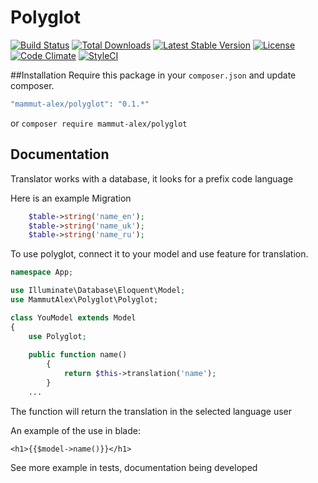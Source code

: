 # Polyglot
[![Build Status](https://travis-ci.org/MammutAlex/polyglot.svg?branch=master)](https://travis-ci.org/MammutAlex/polyglot)
[![Total Downloads](https://poser.pugx.org/mammut-alex/polyglot/downloads)](https://packagist.org/packages/mammut-alex/polyglot)
[![Latest Stable Version](https://poser.pugx.org/mammut-alex/polyglot/v/stable)](https://packagist.org/packages/mammut-alex/polyglot)
[![License](https://poser.pugx.org/mammut-alex/polyglot/license)](https://packagist.org/packages/mammut-alex/polyglot)
[![Code Climate](https://lima.codeclimate.com/github/MammutAlex/polyglot/badges/gpa.svg)](https://lima.codeclimate.com/github/MammutAlex/polyglot)
[![StyleCI](https://styleci.io/repos/81186920/shield?branch=master)](https://styleci.io/repos/81186920)

##Installation
Require this package in your `composer.json` and update composer.

```php
"mammut-alex/polyglot": "0.1.*"
```

or `composer require mammut-alex/polyglot`
## Documentation
Translator works with a database, it looks for a prefix code language

Here is an example Migration

```php
    $table->string('name_en');
    $table->string('name_uk');
    $table->string('name_ru');
```

To use polyglot, connect it to your model and use feature for translation.
```php
namespace App;

use Illuminate\Database\Eloquent\Model;
use MammutAlex\Polyglot\Polyglot;

class YouModel extends Model
{
	use Polyglot;
	
	public function name()
    	{
    		return $this->translation('name');
    	}
    ...
```
The function will return the translation in the selected language user

An example of the use in blade:
```
<h1>{{$model->name()}}</h1>
```

See more example in tests, documentation being developed
